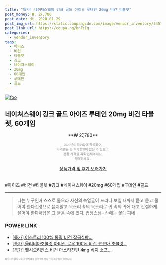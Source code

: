 ```yaml
--- 
title: "특가! 네이쳐스웨이 깅크 골드 아이즈 루테인 20mg 비건 타블렛" 
post_money: ₩. 27,780 
post_date: dt. 2020.01.29 
post_img_url: https://static.coupangcdn.com/image/vendor_inventory/5457/c2b2c53b065f16f59e3028e2173748859039c13ea8c4a550f71156fd32d0.jpg 
post_link_url: https://coupa.ng/bnFzIg 
categories: 
  - vendor_inventory 
tags: 
  - 아이즈 
  - 비건 
  - 타블렛 
  - 깅크 
  - 네이쳐스웨이 
  - 20mg 
  - 60개입 
  - 루테인 
  - 골드 
--- 
```

[![foo](https://static.coupangcdn.com/image/vendor_inventory/5457/c2b2c53b065f16f59e3028e2173748859039c13ea8c4a550f71156fd32d0.jpg)](https://coupa.ng/bnFzIg) 

## 네이쳐스웨이 깅크 골드 아이즈 루테인 20mg 비건 타블렛, 60개입 
<p style="text-align: center;">**₩ 27,780**</p> 
<p style="text-align: center;"><span style="color: #898c8f; font-family: Georgia,Times,serif; font-size: 0.75em;">2020년01월29일에 작성되어, <br>가격변동 및 추가할인이 있을 수 있으니,<br> 상품 가격을 꼭!확인해주세요.<br>행복하세요~</span> 
</p>	 
<div markdown="0" style="text-align: center;"><a href="https://coupa.ng/bnFzIg" class="btn btn--success">상품가격 및 후기 보러가기</a></div> 
<br><br> 
  #아이즈 #비건 #타블렛 #깅크 #네이쳐스웨이 #20mg #60개입 #루테인 #골드 
<hr> 

> 나는 누구인가 스스로 물으라 자신의 속얼굴이 드러나 보일 때까지 묻고 묻고 물어야 한다건성으로 묻지말고 목소리 속의 목소리로 귀 속의 귀에 대고 간절하게 물어야 한다해답은 그 물음 속에 있다. 법정스님–  산에는 꽃이 피네 


### POWER LINK

* <a href="https://blog.naver.com/sakai111/221790408988" target="_blank">[특가] 어스트리 100% 통밀 비건 잡곡식빵...</a>
* <a href="https://blog.naver.com/an0733/221789564690" target="_blank">[특가] 올리비아초콜릿 아티산 로우 100% 비건 코코아 초콜릿...</a>
* <a href="https://blog.naver.com/santokki14/221788382258" target="_blank">[특가] 헬시오리진스 비건 아스타잔틴 4mg 베지 소프...</a>

<span style="color: #898c8f; font-family: Georgia,Times,serif; font-size: 0.55em;">파트너스활동으로 작성자에게 일정액의 커미션이 제공될수 있습니다.</span> 

